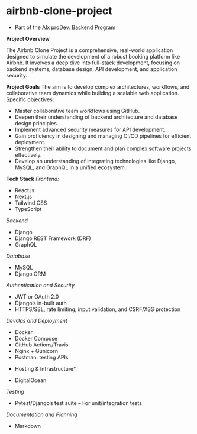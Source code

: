 # airbnb-clone-project

- Part of the [Alx proDev: Backend Program](https://www.alxafrica.com/programme/prodev-backend/)

**Project Overview**

The Airbnb Clone Project is a comprehensive, real-world application designed to simulate the development of a robust booking platform like Airbnb. It involves a deep dive into full-stack development, focusing on backend systems, database design, API development, and application security. 

**Project Goals**
The aim is to develop complex architectures, workflows, and collaborative team dynamics while building a scalable web application. Specific objectives:

- Master collaborative team workflows using GitHub.
- Deepen their understanding of backend architecture and database design principles.
- Implement advanced security measures for API development.
- Gain proficiency in designing and managing CI/CD pipelines for efficient deployment.
- Strengthen their ability to document and plan complex software projects effectively.
- Develop an understanding of integrating technologies like Django, MySQL, and GraphQL in a unified ecosystem.

**Tech Stack**
*Frontend:*
- React.js
- Next.js
- Tailwind CSS 
- TypeScript

*Backend*
- Django
- Django REST Framework (DRF) 
- GraphQL 

*Database*
- MySQL
- Django ORM

*Authentication and Security*
- JWT or OAuth 2.0 
- Django’s in-built auth
- HTTPS/SSL, rate limiting, input validation, and CSRF/XSS protection

*DevOps and Deployment*
- Docker
- Docker Compose
- GitHub Actions/Travis
- Nginx + Gunicorn
- Postman: testing APIs

* Hosting & Infrastructure*
- DigitalOcean

*Testing*
- Pytest/Django’s test suite – For unit/integration tests

*Documentation and Planning*
- Markdown